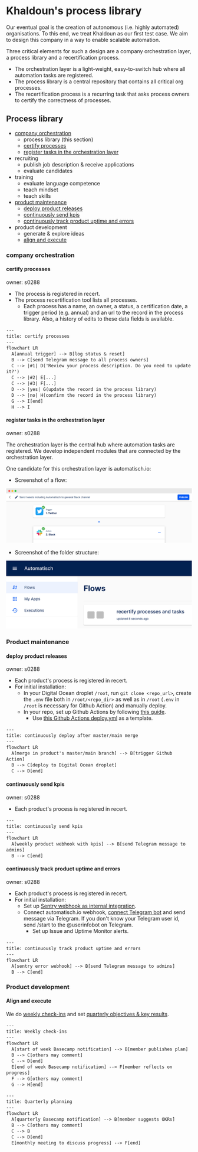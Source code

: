 # Khaldoun's process library

Our eventual goal is the creation of autonomous
(i.e. highly automated) organisations.
To this end, we treat Khaldoun as our first test case.
We aim to design this company in a way to enable scalable automation.

Three critical elements for such a design are a company
orchestration layer, a process library and a recertification process.

- The orchestration layer is a light-weight, easy-to-switch hub
  where all automation tasks are registered.
- The process library is a central repository that contains all
  critical org processes.
- The recertification process is a recurring task that asks
  process owners to certify the correctness of processes.

## Process library

- [company orchestration](#company-orchestration)
  - process library (this section)
  - [certify processes](#certify-processes)
  - [register tasks in the orchestration layer](#register-tasks-in-the-orchestration-layer)
- recruiting
  - publish job description & receive applications
  - evaluate candidates
- training
  - evaluate language competence
  - teach mindset
  - teach skills
- [product maintenance](#product-maintenance)
  - [deploy product releases](#deploy-product-releases)
  - [continuously send kpis](#continuously-send-kpis)
  - [continuously track product uptime and errors](#continuously-track-product-uptime-and-errors)
- product development
  - generate & explore ideas
  - [align and execute](#align-and-execute)

### company orchestration

#### certify processes

owner: s0288

- The process is registered in recert.
- The process recertification tool lists all processes.
  - Each process has a name, an owner, a status, a certification date,
    a trigger period (e.g. annual) and an url to the record in the process library.
    Also, a history of edits to these data fields is available.

~~~mermaid
---
title: certify processes
---
flowchart LR
  A[annual trigger] --> B[log status & reset]
  B --> C[send Telegram message to all process owners]
  C --> |#1| D('Review your process description. Do you need to update it?')
  C --> |#2| E[...]
  C --> |#3| F[...]
  D --> |yes| G(update the record in the process library)
  D --> |no| H(confirm the record in the process library)
  G --> I[end]
  H --> I
~~~

#### register tasks in the orchestration layer

owner: s0288

The orchestration layer is the central hub
where automation tasks are registered.
We develop independent modules
that are connected by the orchestration layer.

One candidate for this orchestration layer is automatisch.io:

- Screenshot of a flow:
<img src="./imgs/screenshot-automatisch-flow.png">

- Screenshot of the folder structure:
<img src="./imgs/screenshot-automatisch-folder.png">

### Product maintenance

#### deploy product releases

owner: s0288

- Each product's process is registered in recert.
- For initial installation:
  - In your Digital Ocean droplet `/root`, run `git clone <repo_url>`, create the `.env` file both in `/root/<repo_dir>` as well as in `/root` (`.env` in `/root` is necessary for Github Action) and manually deploy.
  - In your repo, set up Github Actions by following [this guide](https://medium.com/swlh/how-to-deploy-your-application-to-digital-ocean-using-github-actions-and-save-up-on-ci-cd-costs-74b7315facc2).
    - Use [this Github Actions deploy.yml](https://github.com/khaldoun-xyz/lugha/blob/main/.github/workflows/deploy.yml)
      as a template.

~~~mermaid
---
title: continuously deploy after master/main merge
---
flowchart LR
  A[merge in product's master/main branch] --> B[trigger Github Action]
  B --> C[deploy to Digital Ocean droplet]
  C --> D[end]
~~~

#### continuously send kpis

owner: s0288

- Each product's process is registered in recert.

~~~mermaid
---
title: continuously send kpis
---
flowchart LR
  A[weekly product webhook with kpis] --> B[send Telegram message to admins]
  B --> C[end]
~~~

#### continuously track product uptime and errors

owner: s0288

- Each product's process is registered in recert.
- For initial installation:
  - Set up [Sentry webhook as internal integration](https://docs.sentry.io/organization/integrations/integration-platform/webhooks/issue-alerts/).
  - Connect automatisch.io webhook, [connect Telegram bot](https://automatisch.io/docs/apps/telegram-bot/connection) and send message via Telegram. If you don't know your Telegram user id, send /start to the @userinfobot on Telegram.
    - Set up Issue and Uptime Monitor alerts.

~~~mermaid
---
title: continuously track product uptime and errors
---
flowchart LR
  A[sentry error webhook] --> B[send Telegram message to admins]
  B --> C[end]
~~~

### Product development

#### Align and execute

We do [weekly check-ins](/README.md#weekly-check-ins)
and set [quarterly objectives & key results](/README.md#quarterly-planning).

~~~mermaid
---
title: Weekly check-ins
---
flowchart LR
  A[start of week Basecamp notification] --> B[member publishes plan]
  B --> C[others may comment]
  C --> D[end]
  E[end of week Basecamp notification] --> F[member reflects on progress]
  F --> G[others may comment]
  G --> H[end]
~~~

~~~mermaid
---
title: Quarterly planning
---
flowchart LR
  A[quarterly Basecamp notification] --> B[member suggests OKRs]
  B --> C[others may comment]
  C --> B
  C --> D[end]
  E[monthly meeting to discuss progress] --> F[end]
~~~
